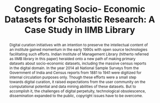 ---
abstract: Digital curation initiatives with an intention to preserve the intellectual
  content of an institute gained momentum in the early 1990s with open source technologies
  facilitating such efforts. Indian Institute of Management Library (hitherto referred
  as IIMB library in this paper) heralded onto a new path of making primary datasets
  about socio-economic datasets, including the massive census reports in the digital
  domain. In the year 2014 all National Sample Surveys from the Government of India
  and Census reports from 1881 to 1941 were digitized for internal circulation purposes
  only. Though these efforts were a small step towards digital curation, it raised
  expectations from the user community on the computational potential and data mining
  abilities of these datasets. But to accomplish it, the challenges of digital perpetuity,
  technological obsolescence, dissemination expanded to the public, copyright issues
  have to be overcome.
creators:
- Patnaik, K. Rama
date: null
document_url: https://services.phaidra.univie.ac.at/api/object/o:429596/download
grand_parent: iPRES
institutions: []
keywords:
- social science data sets social surveys
- india
landing_page_url: https://phaidra.univie.ac.at/o:429596
language: eng
layout: publication
license: CC BY 4.0 International
notes_url: null
parent: iPRES 2015
publication_type: paper
size: 477699
slides_url: null
source_name: iPRES
title: 'Congregating Socio- Economic Datasets for Scholastic Research: A Case Study
  in IIMB Library'
year: 2015
---